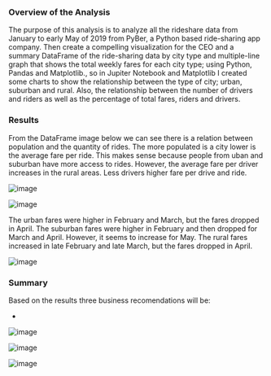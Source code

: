 ### Overview of the Analysis

The purpose of this analysis is to analyze all the rideshare data from January to early May of 2019 from PyBer, a Python based ride-sharing app company. Then create a compelling visualization for the CEO and a summary DataFrame of the ride-sharing data by city type and multiple-line graph that shows the total weekly fares for each city type; using Python, Pandas and Matplotlib., so in Jupiter Notebook and Matplotlib I created some charts to show the relationship between the type of city; urban, suburban and rural. Also, the relationship between the number of drivers and riders as well as the percentage of total fares, riders and drivers.

### Results

From the DataFrame image below we can see there is a relation between population and the quantity of rides. The more populated is a city lower is the average fare per ride. This makes sense because people from uban and suburban have more access to rides. However, the average fare per driver increases in the rural areas. Less drivers higher fare per drive and ride. 

![image](https://user-images.githubusercontent.com/95327338/151478087-b1feb126-094d-41dc-8bca-a37b4dae7423.png)

![image](https://user-images.githubusercontent.com/95327338/151478112-f1323b77-8447-42b5-afa6-b870fdbff704.png)

The urban fares were higher in February and March, but the fares dropped in April.
The suburban fares were higher in February and then dropped for March and April. However, it seems to increase for May.
The rural fares increased in late February and late March, but the fares dropped in April.

![image](https://user-images.githubusercontent.com/95327338/151479242-b60b9db7-baeb-4ff6-80db-118c0a5db5a9.png)

### Summary

Based on the results three business recomendations will be:

* 

![image](https://user-images.githubusercontent.com/95327338/151480573-4640b897-2cfb-4ffb-8c3c-b03a1ede0e01.png)

![image](https://user-images.githubusercontent.com/95327338/151480731-8807511d-484d-4c81-b31a-e0f27c36570f.png)

![image](https://user-images.githubusercontent.com/95327338/151480840-db1e5fb2-a067-4ef8-9251-6bd3ad32a1bc.png)





